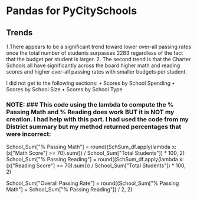 # Pandas for PyCitySchools

## Trends 

1.There appears to be a significant trend toward lower over-all passing rates once the total number of students surpasses 2283 regardless of the fact that the budget per student is larger.
2. The second trend is that the Charter Schools all have significantly across the board higher math and reading scores and higher over-all passing rates with smaller budgets per student.

I did not get to the following sections:
•	Scores by School Spending
•	Scores by School Size
•	Scores by School Type


### NOTE: ### This code using the lambda to compute the % Passing Math and % Reading does work BUT it is NOT my creation. I had help with this part. I had used the code from my District summary but my method returned  percentages that were incorrect:
School_Sum["% Passing Math"] = round((SchSum_df.apply(lambda x: (x["Math Score"] >= 70).sum()) / 
                                          School_Sum["Total Students"]) * 100, 2)
School_Sum["% Passing Reading"] = round((SchSum_df.apply(lambda x: (x["Reading Score"] >= 70).sum()) / 
                                          School_Sum["Total Students"]) * 100, 2)

School_Sum["Overall Passing Rate"] = round((School_Sum["% Passing Math"] + 
                                               School_Sum["% Passing Reading"]) / 2, 2)





